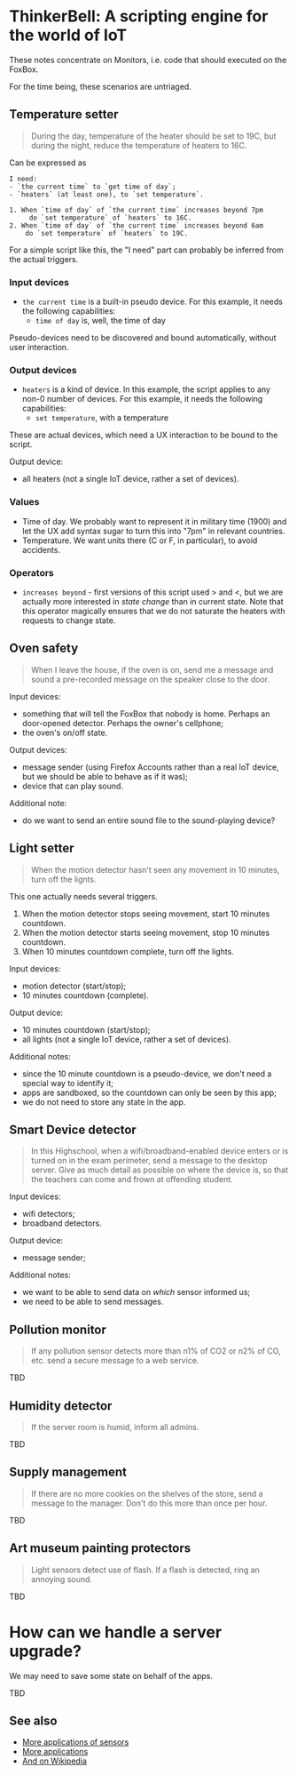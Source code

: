 # ThinkerBell: A scripting engine for the world of IoT

These notes concentrate on Monitors, i.e. code that should executed on
the FoxBox.

For the time being, these scenarios are untriaged.

## Temperature setter

> During the day, temperature of the heater should be set to 19C, but
> during the night, reduce the temperature of heaters to 16C.

Can be expressed as
```
I need:
- `the current time` to `get time of day`;
- `heaters` (at least one), to `set temperature`.

1. When `time of day` of `the current time` increases beyond 7pm
	 do `set temperature` of `heaters` to 16C.
2. When `time of day` of `the current time` increases beyond 6am
    do `set temperature` of `heaters` to 19C.
```

For a simple script like this, the "I need" part can probably be
inferred from the actual triggers.


### Input devices
* `the current time` is a built-in pseudo device. For this example,
it needs the following capabilities:
	* `time of day` is, well, the time of day

Pseudo-devices need to be discovered and bound automatically, without
user interaction.

### Output devices
* `heaters` is a kind of device. In this example, the script applies
to any non-0 number of devices. For this example, it needs the
following capabilities:
   * `set temperature`, with a temperature

These are actual devices, which need a UX interaction to be bound to the script.

Output device:
* all heaters (not a single IoT device, rather a set of devices).

### Values
* Time of day. We probably want to represent it in military time
  (1900) and let the UX add syntax sugar to turn this into "7pm" in
  relevant countries.
* Temperature. We want units there (C or F, in particular), to avoid accidents.

### Operators
* `increases beyond` - first versions of this script used > and <, but
  we are actually more interested in *state change* than in current
  state. Note that this operator magically ensures that we do not
  saturate the heaters with requests to change state.


## Oven safety

> When I leave the house, if the oven is on, send me a message and
> sound a pre-recorded message on the speaker close to the door.

Input devices:
* something that will tell the FoxBox that nobody is home. Perhaps an door-opened detector. Perhaps the owner's cellphone;
* the oven's on/off state.

Output devices:
* message sender (using Firefox Accounts rather than a real IoT
  device, but we should be able to behave as if it was);
* device that can play sound.

Additional note:
* do we want to send an entire sound file to the sound-playing device?

## Light setter

> When the motion detector hasn't seen any movement in 10 minutes,
> turn off the lignts.

This one actually needs several triggers.

1. When the motion detector stops seeing movement, start 10 minutes countdown.
2. When the motion detector starts seeing movement, stop 10 minutes countdown.
3. When 10 minutes countdown complete, turn off the lights.

Input devices:
* motion detector (start/stop);
* 10 minutes countdown (complete).

Output device:
* 10 minutes countdown (start/stop);
* all lights (not a single IoT device, rather a set of devices).

Additional notes:
* since the 10 minute countdown is a pseudo-device, we don't need a
  special way to identify it;
* apps are sandboxed, so the countdown can only be seen by this app;
* we do not need to store any state in the app.

## Smart Device detector

> In this Highschool, when a wifi/broadband-enabled device enters or
> is turned on in the exam perimeter, send a message to the desktop
> server. Give as much detail as possible on where the device is, so
> that the teachers can come and frown at offending student.

Input devices:
* wifi detectors;
* broadband detectors.

Output device:
* message sender;

Additional notes:
* we want to be able to send data on *which* sensor informed us;
* we need to be able to send messages.

## Pollution monitor

> If any pollution sensor detects more than n1% of CO2 or n2% of CO,
> etc. send a secure message to a web service.

TBD

## Humidity detector

> If the server room is humid, inform all admins.

TBD

## Supply management

> If there are no more cookies on the shelves of the store, send a
> message to the manager. Don't do this more than once per hour.

TBD

## Art museum painting protectors

> Light sensors detect use of flash. If a flash is detected, ring an
> annoying sound.

TBD

# How can we handle a server upgrade?

We may need to save some state on behalf of the apps.

TBD

## See also

* [More applications of sensors ](http://www.libelium.com/top_50_iot_sensor_applications_ranking/)
* [More applications](https://temboo.com/iot-applications)
* [And on Wikipedia](https://en.wikipedia.org/wiki/Internet_of_Things#Applications)
